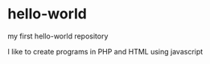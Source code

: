 # hello-world
my first hello-world repository


I like to create programs in PHP and HTML using javascript
